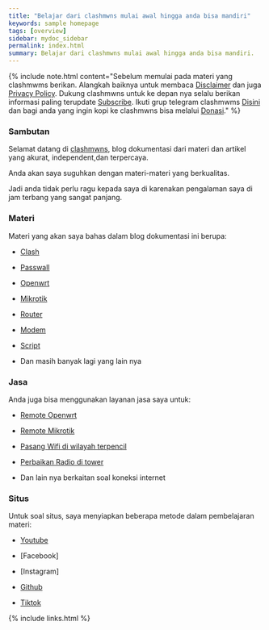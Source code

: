 ```yaml
---
title: "Belajar dari clashmwns mulai awal hingga anda bisa mandiri"
keywords: sample homepage
tags: [overview]
sidebar: mydoc_sidebar
permalink: index.html
summary: Belajar dari clashmwns mulai awal hingga anda bisa mandiri.
---
```


{% include note.html content="Sebelum memulai pada materi yang clashmwms berikan. Alangkah baiknya untuk membaca <a alt='disclaimer clashmwns' href='https://www.clashmwns.com/disclaimer'>Disclaimer</a> dan juga <a alt='disclaimer clashmwns' href='https://www.clashmwns.com/privacy-policy'>Privacy Policy</a>. Dukung clashmwns untuk ke depan nya selalu berikan informasi paling terupdate <a alt='subscribe' href='https://youtube.com/@mwnsofficial'>Subscribe</a>. Ikuti grup telegram clashmwms <a alt='telegram' href='https://t.me/+MV1v5tLmOSI2ODU1'>Disini</a> dan bagi anda yang ingin kopi ke clashmwns bisa melalui <a alt='donasi' href='https://www.clashmwns.com/donate.html'>Donasi</a>." %}

### Sambutan

Selamat datang di <a alt='clashmwns' href='https://www.clashmwns.com'>clashmwns</a>, blog dokumentasi dari materi dan artikel yang akurat, independent,dan terpercaya.

Anda akan saya suguhkan dengan materi-materi yang berkualitas.

Jadi anda tidak perlu ragu kepada saya di karenakan pengalaman saya di jam terbang yang sangat panjang.

### Materi

Materi yang akan saya bahas dalam blog dokumentasi ini berupa:

- [Clash](https://www.clashmwns.com/pengenalan_clash.html)

- [Passwall](https://www.clashmwns.com/passwall)

- [Openwrt](https://www.clashmwns.com/openwrt)

- [Mikrotik](https://www.clashmwns.com/mikrotik)

- [Router](https://www.clashmwns.com/router)

- [Modem](https://www.clashmwns.com/modem)

- [Script](https://www.clashmwns.com/script)

- Dan masih banyak lagi yang lain nya

### Jasa

Anda juga bisa menggunakan layanan jasa saya untuk:

- [Remote Openwrt](https://wa.me/6287764241047?text=saya%20ingin%20berlangganan%20jasa%remote%20openwrt)

- [Remote Mikrotik](https://wa.me/6287764241047?text=saya%20ingin%20berlangganan%20jasa%remote%20mikrotik)

- [Pasang Wifi di wilayah terpencil](https://wa.me/6287764241047?text=saya%20ingin%20berlangganan%20jasa%20pasang%20wifi)

- [Perbaikan Radio di tower](https://wa.me/6287764241047?text=saya%20ingin%20berlangganan%20jasa%perbaikan%20radio%20tower)

- Dan lain nya berkaitan soal koneksi internet

### Situs

Untuk soal situs, saya menyiapkan beberapa metode dalam pembelajaran materi:

- [Youtube](https://www.youtube.com/@mwnsofficial)

- [Facebook]

- [Instagram]

- [Github](https://github.com/mwnsofficial)

- [Tiktok](https://tiktok.com/@mwns92)

{% include links.html %}
